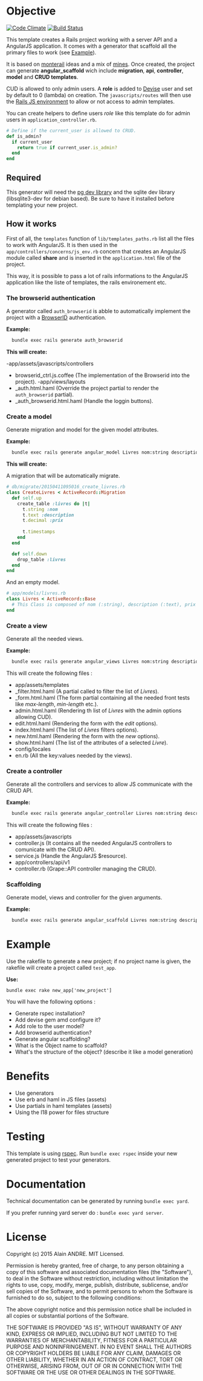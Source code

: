 # Objective
[![Code Climate](https://codeclimate.com/github/alain-andre/ar-template/badges/gpa.svg)](https://codeclimate.com/github/alain-andre/ar-template)
[![Build Status](https://travis-ci.org/alain-andre/ar-template.svg?branch=master)](https://travis-ci.org/alain-andre/ar-template)

This template creates a Rails project working with a server API and a AngularJS application. It comes with a generator that scaffold all the primary files to work (see [Example](#example)).

It is based on [monterail](http://monterail.com/) ideas and a mix of [mines](http://www.alain-andre.fr/blog/2015/01/23/configurer-rails-avec-angularjs/). Once created, the project can generate **angular_scaffold** wich include **migration**, **api**, **controller**, **model** and **CRUD templates**.

CUD is allowed to only admin users. A **role** is added to [Devise](https://github.com/plataformatec/devise) user and set by default to 0 (lambda) on creation. The `javascripts/routes` will then use the [Rails JS environment](http://www.alain-andre.fr/blog/2015/01/23/configurer-rails-avec-angularjs/) to allow or not access to admin templates.

You can create helpers to define users *role* like this template do for admin users in `application_controller.rb`.

```ruby
# Define if the current_user is allowed to CRUD.
def is_admin?
  if current_user
    return true if current_user.is_admin?
  end
end 
```

## Required
This generator will need the [pg dev library](https://github.com/alain-andre/ar-template/issues/19) and the sqlite dev library (libsqlite3-dev for debian based). Be sure to have it installed before templating your new project.

## How it works
First of all, the `templates` function of `lib/templates_paths.rb` list all the files to work with AngularJS. It is then used in the `app/controllers/concerns/js_env.rb` concern that creates an AngularJS module called **share** and is inserted in the `application.html` file of the project.

This way, it is possible to pass a lot of rails informations to the AngularJS application like the liste of templates, the rails environement etc.

### The browserid authentication
A generator called `auth_browserid` is abble to automatically implement the project with a [BrowserID](http://login.persona.org) authentication.

**Example:**

```cmd
  bundle exec rails generate auth_browserid
```

**This will create:**

-app/assets/javascripts/controllers
 - browserid_ctrl.js.coffee (The implementation of the Browserid into the project).
-app/views/layouts
 - _auth.html.haml (Override the project partial to render the `auth_browserid` partial).
 - _auth_browserid.html.haml (Handle the loggin buttons).

### Create a model
Generate migration and model for the given model attributes.

**Example:**

```cmd
  bundle exec rails generate angular_model Livres nom:string description:text prix:decimal
```

**This will create:**

A migration that will be automatically migrate.

```ruby 
# db/migrate/20150411095016_create_livres.rb
class CreateLivres < ActiveRecord::Migration
  def self.up
    create_table :livres do |t|
      t.string :nom
      t.text :description
      t.decimal :prix
    
      t.timestamps
    end
  end

  def self.down
    drop_table :livres
  end
end
```

And an empty model.

```ruby
# app/models/livres.rb
class Livres < ActiveRecord::Base
  # This Class is composed of nom (:string), description (:text), prix (:decimal)
end
```

### Create a view
Generate all the needed views.

**Example:**

```cmd
  bundle exec rails generate angular_views Livres nom:string description:text prix:decimal
```

This will create the following files :
- app/assets/templates
 - _filter.html.haml (A partial called to filter the list of *Livres*).
 - _form.html.haml (The form partial containing all the needed front tests like *max-length*, *min-length* etc.).
 - admin.html.haml (Rendering th list of *Livres* with the admin options allowing CUD).
 - edit.html.haml (Rendering the form with the *edit* options).
 - index.html.haml (The list of *Livres* filters options).
 - new.html.haml (Rendering the form with the *new* options).
 - show.html.haml (The list of the attributes of a selected *Livre*).
- config/locales
 - en.rb (All the key:values needed by the views).

### Create a controller
Generate all the controllers and services to allow JS communicate with the CRUD API.

**Example:**

```cmd
  bundle exec rails generate angular_controller Livres nom:string description:text prix:decimal
```

This will create the following files :
 - app/assets/javascripts
  - controller.js (It contains all the needed AngularJS controllers to comunicate with the CRUD API).
  - service.js (Handle the AngularJS $resource).
 - app/controllers/api/v1
  - controller.rb (Grape::API controller managing the CRUD).

### Scaffolding
Generate model, views and controller for the given arguments.

**Example:**

```cmd
  bundle exec rails generate angular_scaffold Livres nom:string description:text prix:decimal
```

# Example
Use the rakefile to generate a new project; if no project name is given, the rakefile will create a project called `test_app`.

**Use:**

`bundle exec rake new_app['new_project']`

You will have the following options :
 * Generate rspec installation?
 * Add devise gem amd configure it?
  * Add role to the user model?
  * Add browserid authentication?
 * Generate angular scaffolding?
  * What is the Object name to scaffold?
  * What's the structure of the object? (describe it like a model generation)

# Benefits
  * Use generators
  * Use erb and haml in JS files (assets)
  * Use partials in haml templates (assets)
  * Using the I18 power for files structure

# Testing
This template is using [rspec](https://github.com/rspec/rspec-rails). Run `bundle exec rspec` inside your new generated project to test your generators.

# Documentation
Technical documentation can be generated by running `bundle exec yard`.

If you prefer running yard server do : `bundle exec yard server`.

# License
Copyright (c) 2015 Alain ANDRE. MIT Licensed.

Permission is hereby granted, free of charge, to any person obtaining a copy of this software and associated documentation files (the "Software"), to deal in the Software without restriction, including without limitation the rights to use, copy, modify, merge, publish, distribute, sublicense, and/or sell copies of the Software, and to permit persons to whom the Software is furnished to do so, subject to the following conditions:

The above copyright notice and this permission notice shall be included in all copies or substantial portions of the Software.

THE SOFTWARE IS PROVIDED "AS IS", WITHOUT WARRANTY OF ANY KIND, EXPRESS OR IMPLIED, INCLUDING BUT NOT LIMITED TO THE WARRANTIES OF MERCHANTABILITY, FITNESS FOR A PARTICULAR PURPOSE AND NONINFRINGEMENT. IN NO EVENT SHALL THE AUTHORS OR COPYRIGHT HOLDERS BE LIABLE FOR ANY CLAIM, DAMAGES OR OTHER LIABILITY, WHETHER IN AN ACTION OF CONTRACT, TORT OR OTHERWISE, ARISING FROM, OUT OF OR IN CONNECTION WITH THE SOFTWARE OR THE USE OR OTHER DEALINGS IN THE SOFTWARE.

